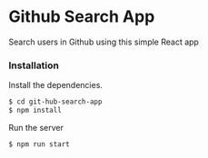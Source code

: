 # Github Search App
Search users in Github using this simple React app

### Installation

Install the dependencies.
```sh
$ cd git-hub-search-app
$ npm install
```

Run the server
```sh
$ npm run start
```